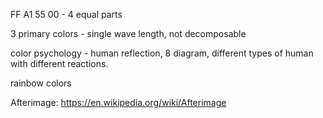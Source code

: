 FF A1 55 00 - 4 equal parts

3 primary colors - single wave length, not decomposable

color psychology - human reflection, 8 diagram, different types of human with different reactions. 

rainbow colors

Afterimage: https://en.wikipedia.org/wiki/Afterimage

